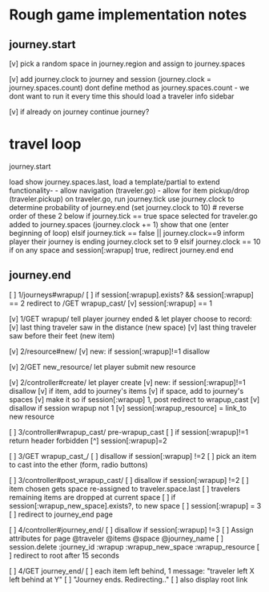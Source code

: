 # Rough game implementation notes

## journey.start
[v] pick a random space in journey.region and assign to journey.spaces

[v] add journey.clock to journey and session
          (journey.clock = journey.spaces.count)
          dont define method as journey.spaces.count - we dont want to run it every time
          this should load a traveler info sidebar

[v] if already on journey
    continue journey?

# travel loop
journey.start

load show journey.spaces.last, load a template/partial to extend functionality-
        - allow navigation (traveler.go)
        - allow for item pickup/drop (traveler.pickup)
    on traveler.go, run journey.tick
            use journey.clock to determine probability of journey.end (set journey.clock to 10)
            # reverse order of these 2 below
            if journey.tick == true
                space selected for traveler.go added to journey.spaces
                (journey.clock += 1)
                show that one (enter beginning of loop)
            elsif journey.tick == false || journey.clock==9
                inform player their journey is ending
                journey.clock set to 9
            elsif journey.clock == 10
            if on any space and session[:wrapup] true, redirect
                journey.end
            end
      
## journey.end    
[ ] 1/journeys#wrapup/
    [ ] if session[:wrapup].exists? && session[:wrapup] == 2 redirect to /GET wrapup_cast/
    [v] session[:wrapup] == 1

[v] 1/GET wrapup/ tell player journey ended & let player choose to record:
    [v] last thing traveler saw in the distance (new space)
    [v] last thing traveler saw before their feet (new item)


[v] 2/resource#new/
    [v] new: if session[:wrapup]!=1 disallow

[v] 2/GET new_resource/ let player submit new resource

[v] 2/controller#create/ let player create
    [v] new: if session[:wrapup]!=1 disallow
    [v] if item, add to journey's items
    [v] if space, add to journey's spaces
    [v] make it so if session[:wrapup] 1, post redirect to wrapup_cast
    [v] disallow if session wrapup not 1
    [v] session[:wrapup_resource] = link_to new resource


[ ] 3/controller#wrapup_cast/ pre-wrapup_cast
    [ ] if session[:wrapup]!=1 return header forbidden
    [^] session[:wrapup]=2

[ ] 3/GET wrapup_cast_/
    [ ] disallow if session[:wrapup] !=2
    [ ] pick an item to cast into the ether (form, radio buttons)

[ ] 3/controller#post_wrapup_cast/
    [ ] disallow if session[:wrapup] !=2
    [ ] item chosen gets space re-assigned to traveler.space.last
    [ ] travelers remaining items are dropped at current space
    [ ] if session[:wrapup_new_space].exists?, to new space
    [ ] session[:wrapup] = 3
    [ ] redirect to journey_end page


[ ] 4/controller#journey_end/
    [ ] disallow if session[:wrapup] !=3
    [ ] Assign attributes for page
        @traveler
        @items
        @space
        @journey_name
    [ ] session.delete  :journey_id
                        :wrapup
                        :wrapup_new_space
                        :wrapup_resource
    [ ] redirect to root after 15 seconds

[ ] 4/GET journey_end/
    [ ] each item left behind, 1 message: "traveler left X left behind at Y"
    [ ] "Journey ends. Redirecting.."
    [ ] also display root link